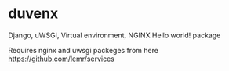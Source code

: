 duvenx
======

Django, uWSGI, Virtual environment, NGINX Hello world! package

Requires nginx and uwsgi packeges from here
https://github.com/lemr/services